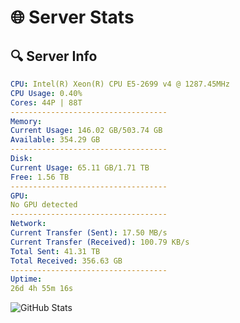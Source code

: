 # 🌐 Server Stats
## 🔍 Server Info
```yaml
CPU: Intel(R) Xeon(R) CPU E5-2699 v4 @ 1287.45MHz
CPU Usage: 0.40%
Cores: 44P | 88T
-----------------------------------
Memory:
Current Usage: 146.02 GB/503.74 GB
Available: 354.29 GB
-----------------------------------
Disk:
Current Usage: 65.11 GB/1.71 TB
Free: 1.56 TB
-----------------------------------
GPU:
No GPU detected
-----------------------------------
Network:
Current Transfer (Sent): 17.50 MB/s
Current Transfer (Received): 100.79 KB/s
Total Sent: 41.31 TB
Total Received: 356.63 GB
-----------------------------------
Uptime:
26d 4h 55m 16s
```
![GitHub Stats](https://img.shields.io/badge/Updated-2025-04-03_02:18:05-blue)